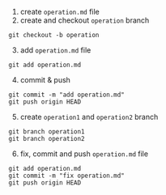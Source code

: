 1. create `operation.md` file
2. create and checkout `operation` branch
```
git checkout -b operation
```
3. add `operation.md` file
```
git add operation.md
```
4. commit & push
```
git commit -m "add operation.md"
git push origin HEAD
```
5. create `operation1` and `operation2` branch
```
git branch operation1
git branch operation2
```
6. fix, commit and push `operation.md` file
```
git add operation.md
git commit -m "fix operation.md"
git push origin HEAD
```
